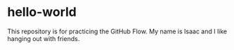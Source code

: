 # hello-world
This repository is for practicing the GitHub Flow.
My name is Isaac and I like hanging out with friends.
